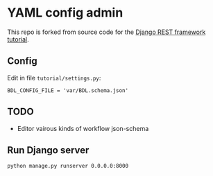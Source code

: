 # YAML config admin

This repo is forked from source code for the [Django REST framework tutorial][tut].

[tut]: http://tomchristie.github.com/django-rest-framework/tutorial/1-serialization

## Config
Edit in file `tutorial/settings.py`:
```
BDL_CONFIG_FILE = 'var/BDL.schema.json'
```

## TODO
* Editor vairous kinds of workflow json-schema

## Run Django server
```
python manage.py runserver 0.0.0.0:8000
```